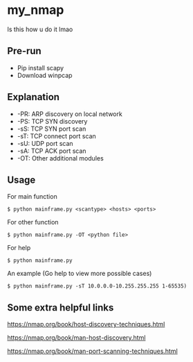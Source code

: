 # my_nmap
Is this how u do it lmao

## Pre-run
* Pip install scapy
* Download winpcap

## Explanation
* -PR: ARP discovery on local network
* -PS: TCP SYN discovery 
* -sS: TCP SYN port scan
* -sT: TCP connect port scan
* -sU: UDP port scan
* -sA: TCP ACK port scan
* -OT: Other additional modules


## Usage
For main function
```console
$ python mainframe.py <scantype> <hosts> <ports>
```
For other function
```console
$ python mainframe.py -OT <python file>
```
For help
```console
$ python mainframe.py 
```
An example (Go help to view more possible cases)
```console
$ python mainframe.py -sT 10.0.0.0-10.255.255.255 1-65535)
```

## Some extra helpful links
https://nmap.org/book/host-discovery-techniques.html

https://nmap.org/book/man-host-discovery.html

https://nmap.org/book/man-port-scanning-techniques.html
